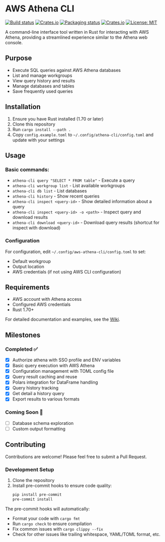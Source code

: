 # AWS Athena CLI
[![Build status](https://github.com/Andyhoang/athena-cli/workflows/CI/badge.svg)](https://github.com/Andyhoang/athena-cli/actions)
[![Crates.io](https://img.shields.io/crates/v/athena-cli.svg)](https://crates.io/crates/athena-cli)
[![Packaging status](https://repology.org/badge/tiny-repos/athena-cli.svg)](https://repology.org/project/athena-cli/badges)
[![Crates.io](https://img.shields.io/crates/d/athena-cli.svg)](https://crates.io/crates/athena-cli)
[![License: MIT](https://img.shields.io/badge/License-MIT-yellow.svg)](https://opensource.org/licenses/MIT)


A command-line interface tool written in Rust for interacting with AWS Athena, providing a streamlined experience similar to the Athena web console.

## Purpose

- Execute SQL queries against AWS Athena databases
- List and manage workgroups
- View query history and results
- Manage databases and tables
- Save frequently used queries

## Installation

1. Ensure you have Rust installed (1.70 or later)
2. Clone this repository
3. Run `cargo install --path .`
4. Copy `config.example.toml` to `~/.config/athena-cli/config.toml` and update with your settings

## Usage

### Basic commands:
- `athena-cli query "SELECT * FROM table"` - Execute a query
- `athena-cli workgroup list` - List available workgroups
- `athena-cli db list` - List databases
- `athena-cli history` - Show recent queries
- `athena-cli inspect <query-id>` - Show detailed information about a query
- `athena-cli inspect <query-id> -o <path>` - Inspect query and download results
- `athena-cli download <query-id>` - Download query results (shortcut for inspect with download)

### Configuration
For configuration, edit `~/.config/aws-athena-cli/config.toml` to set:
- Default workgroup
- Output location
- AWS credentials (if not using AWS CLI configuration)

## Requirements

- AWS account with Athena access
- Configured AWS credentials
- Rust 1.70+

For detailed documentation and examples, see the [Wiki](link-to-wiki).

## Milestones

### Completed ✅
- [x] Authorize athena with SSO profile and ENV variables
- [x] Basic query execution with AWS Athena
- [x] Configuration management with TOML config file
- [x] Query result caching and reuse
- [x] Polars integration for DataFrame handling
- [x] Query history tracking
- [x] Get detail a history query
- [x] Export results to various formats

### Coming Soon 🚀
- [ ] Database schema exploration
- [ ] Custom output formatting

## Contributing

Contributions are welcome! Please feel free to submit a Pull Request.

### Development Setup

1. Clone the repository
2. Install pre-commit hooks to ensure code quality:
   ```bash
   pip install pre-commit
   pre-commit install
   ```

The pre-commit hooks will automatically:
- Format your code with `cargo fmt`
- Run `cargo check` to ensure compilation
- Fix common issues with `cargo clippy --fix`
- Check for other issues like trailing whitespace, YAML/TOML format, etc.
